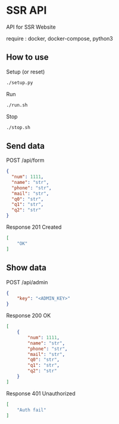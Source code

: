 # SSR API
API for SSR Website

require : docker, docker-compose, python3

## How to use
Setup (or reset)

```bash
./setup.py
```

Run

```bash
./run.sh
```

Stop

```bash
./stop.sh
```

## Send data
POST /api/form

```json
{
  "num": 1111,
  "name": "str",
  "phone": "str",
  "mail": "str",
  "q0": "str",
  "q1": "str",
  "q2": "str"
}
```

Response 201 Created

```json
[
    "OK"
]
```

## Show data
POST /api/admin

```json
{
    "key": "<ADMIN_KEY>"
}
```

Response 200 OK

```json
[
    {
        "num": 1111,
        "name": "str",
        "phone": "str",
        "mail": "str",
        "q0": "str",
        "q1": "str",
        "q2": "str"
    }
]
```

Response 401 Unauthorized

```json
[
    "Auth fail"
]
```
